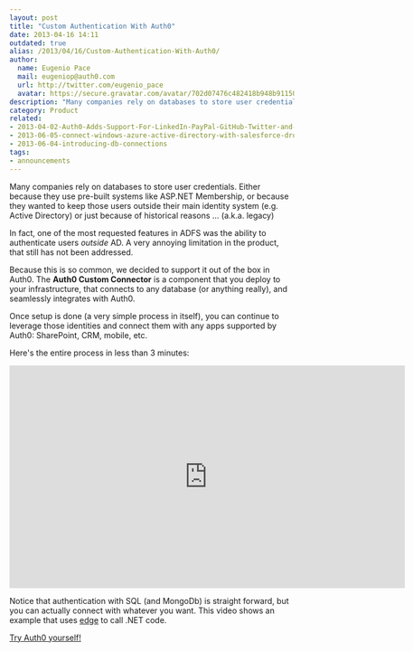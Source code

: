 ```yaml
---
layout: post
title: "Custom Authentication With Auth0"
date: 2013-04-16 14:11
outdated: true
alias: /2013/04/16/Custom-Authentication-With-Auth0/
author:
  name: Eugenio Pace
  mail: eugeniop@auth0.com
  url: http://twitter.com/eugenio_pace
  avatar: https://secure.gravatar.com/avatar/702d07476c482418b948b911504137a5?s=60
description: "Many companies rely on databases to store user credentials. Either because they use pre-built systems like ASP.NET Membership, or because they wanted to keep"
category: Product
related:
- 2013-04-02-Auth0-Adds-Support-For-LinkedIn-PayPal-GitHub-Twitter-and-Facebook
- 2013-06-05-connect-windows-azure-active-directory-with-salesforce-dropbox-sharepoint-zendesk
- 2013-06-04-introducing-db-connections
tags:
- announcements
---
```



Many companies rely on databases to store user credentials. Either because they use pre-built systems like ASP.NET Membership, or because they wanted to keep those users outside their main identity system (e.g. Active Directory) or just because of historical reasons ... (a.k.a. legacy)

In fact, one of the most requested features in ADFS was the ability to authenticate users _outside_ AD. A very annoying limitation in the product, that still has not been addressed.

Because this is so common, we decided to support it out of the box in Auth0. The __Auth0 Custom Connector__ is a component that you deploy to your infrastructure, that connects to any database (or anything really), and seamlessly integrates with Auth0.

Once setup is done (a very simple process in itself), you can continue to leverage those identities and connect them with any apps supported by Auth0: SharePoint, CRM, mobile, etc.

Here's the entire process in less than 3 minutes:

<!-- more -->

<iframe width="700" height="394" src="http://www.youtube.com/embed/p3rK7fgPEN0?rel=0" frameborder="0" allowfullscreen></iframe>

Notice that authentication with SQL (and MongoDb) is straight forward, but you can actually connect with whatever you want. This video shows an example that uses [edge](https://github.com/tjanczuk/edge) to call .NET code.

[Try Auth0 yourself!](https://auth0.com)
